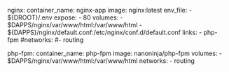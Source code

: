   nginx:
   container_name: nginx-app
   image: nginx:latest
   env_file:
     - ${DROOT}/.env
   expose:
     - 80
   volumes:
     - $DAPPS/nginx/var/www/html:/var/www/html
     - ${DAPPS}/nginx/default.conf:/etc/nginx/conf.d/default.conf
   links:
     - php-fpm
   #networks:
     #- routing

  php-fpm:
    container_name: php-fpm
    image: nanoninja/php-fpm
    volumes:
      - $DAPPS/nginx/var/www/html:/var/www/html
    networks:
      - routing
